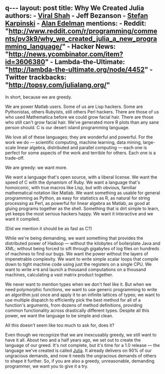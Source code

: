 q---
layout: post
title:  Why We Created Julia
authors:
    - <a href="http://www.allthingshpc.org/">Viral Shah</a>
    - Jeff Bezanson
    - <a href="http://karpinski.org/">Stefan Karpinski</a>
    - <a href="http://www-math.mit.edu/~edelman/">Alan Edelman</a>
mentions:
    - Reddit: "http://www.reddit.com/r/programming/comments/pv3k9/why_we_created_julia_a_new_programming_language/"
    - Hacker News: "http://news.ycombinator.com/item?id=3606380"
    - Lambda-the-Ultimate: "http://lambda-the-ultimate.org/node/4452"
    - Twitter trackbacks: "http://topsy.com/julialang.org/"
---

In short, because we are greedy.

We are power Matlab users.
Some of us are Lisp hackers.
Some are Pythonistas, others Rubyists, still others Perl hackers.
There are those of us who used Mathematica before we could grow facial hair.
There are those who still can't grow facial hair.
We've generated more R plots than any sane person should.
C is our desert island programming language.

We love all of these languages;
they are wonderful and powerful.
For the work we do — scientific computing, machine learning, data mining, large-scale linear algebra, distributed and parallel computing — each one is perfect for some aspects of the work and terrible for others.
Each one is a trade-off.

We are greedy: we want more.

We want a language that's open source, with a liberal license.
We want the speed of C with the dynamism of Ruby.
We want a language that's homoiconic, with true macros like Lisp, but with obvious, familiar mathematical notation like Matlab.
We want something as usable for general programming as Python,
as easy for statistics as R,
as natural for string processing as Perl,
as powerful for linear algebra as Matlab,
as good at gluing programs together as the shell.
Something that is dirt simple to learn, yet keeps the most serious hackers happy.
We want it interactive and we want it compiled.

(Did we mention it should be as fast as C?)

While we're being demanding, we want something that provides the distributed power of Hadoop — without the kilobytes of boilerplate Java and XML;
without being forced to sift through gigabytes of log files on hundreds of machines to find our bugs.
We want the power without the layers of impenetrable complexity.
We want to write simple scalar loops that compile down to tight machine code using just the registers on a single CPU.
We want to write `A*B` and launch a thousand computations on a thousand machines, calculating a vast matrix product together.

We never want to mention types when we don't feel like it.
But when we need polymorphic functions, we want to use generic programming to write an algorithm just once and apply it to an infinite lattices of types;
we want to use multiple dispatch to efficiently pick the best method for all of a function's arguments, from dozens of method definitions, providing common functionality across drastically different types.
Despite all this power, we want the language to be simple and clean.

All this doesn't seem like too much to ask for, does it?

Even though we recognize that we are inexcusably greedy, we still want to have it all.
About two and a half years ago, we set out to create the language of our greed.
It's not complete, but it's time for a 1.0 release — the language we've created is called [Julia](/).
It already delivers on 90% of our ungracious demands, and now it needs the ungracious demands of others to shape it further.
So, if you are also a greedy, unreasonable, demanding programmer, we want you to give it a try.
